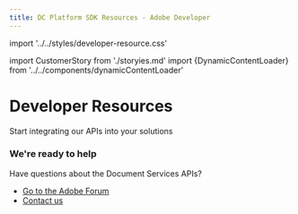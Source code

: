 ```yaml
---
title: DC Platform SDK Resources - Adobe Developer
---
```

import '../../styles/developer-resource.css'

import CustomerStory from './storyies.md'
import {DynamicContentLoader} from '../../components/dynamicContentLoader'

<Hero slots="heading, text" variant="fullwidth" theme="lightest" customLayout/>

# Developer Resources

Start integrating our APIs into your solutions

<DynamicContentLoader theme="lightest" content='usingAdobePDFService' api="https://experienceleague.adobe.com/api/articles?Solution=Document%20Services&Tags=Hero&page_size=1"/>


<DynamicContentLoader theme="lightest" content='feature' />

<DynamicContentLoader theme="lightest" content='tutorial' api="https://experienceleague.adobe.com/api/articles?Solution=Document%20Services&Tags=Tutorial&page_size=8"/>

<DynamicContentLoader theme="lightest" content='blog' api="https://www.feedrapp.info/?support=false&version=1.3.0&q=https%3A%2F%2Fmedium.com%2Ffeed%2Fadobetech%2Ftagged%2Fadobe-document-cloud&num=3"/>


<WrapperComponent slots="content" theme="lightest"/>

<CustomerStory/>

<SummaryBlock slots=" heading, text, buttons"  theme='lightest' className="vertical-padding"/>

### We're ready to help

Have questions about the Document Services APIs?

* [Go to the Adobe Forum](https://www.adobe.com/go/pdftoolsapi_forum)
* [Contact us](../pricing/contact.md)
